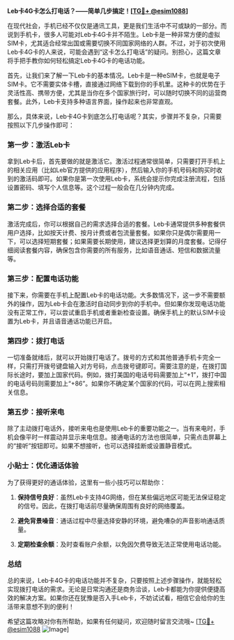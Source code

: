 **Leb卡4G卡怎么打电话？——简单几步搞定！[[TG💪+ @esim1088](https://t.me/s/esim1088)]**

在现代社会，手机已经不仅仅是通讯工具，更是我们生活中不可或缺的一部分。而说到手机卡，很多人可能对Leb卡4G卡并不陌生。Leb卡是一种非常方便的虚拟SIM卡，尤其适合经常出国或需要切换不同国家网络的人群。不过，对于初次使用Leb卡4G卡的人来说，可能会遇到“这卡怎么打电话”的疑问。别担心，这篇文章将手把手教你如何轻松搞定Leb卡4G卡的电话功能。

首先，让我们来了解一下Leb卡的基本情况。Leb卡是一种eSIM卡，也就是电子SIM卡。它不需要实体卡槽，直接通过网络下载到你的手机里。这种卡的优势在于灵活性高、携带方便，尤其是当你在多个国家旅行时，可以随时切换不同的运营商套餐。此外，Leb卡支持多种语言界面，操作起来也非常直观。

那么，具体来说，Leb卡4G卡到底怎么打电话呢？其实，步骤并不复杂，只需要按照以下几步操作即可：

### 第一步：激活Leb卡

拿到Leb卡后，首先要做的就是激活它。激活过程通常很简单，只需要打开手机上的相关应用（比如Leb官方提供的应用程序），然后输入你的手机号码和购买时收到的激活码即可。如果你是第一次使用Leb卡，系统会提示你完成注册流程，包括设置密码、填写个人信息等。这个过程一般会在几分钟内完成。

### 第二步：选择合适的套餐

激活完成后，你可以根据自己的需求选择合适的套餐。Leb卡通常提供多种套餐供用户选择，比如按天计费、按月计费或者包流量套餐。如果你只是偶尔需要用一下，可以选择短期套餐；如果需要长期使用，建议选择更划算的月度套餐。记得仔细阅读套餐内容，确保包含你需要的所有服务，比如语音通话、短信和数据流量等。

### 第三步：配置电话功能

接下来，你需要在手机上配置Leb卡的电话功能。大多数情况下，这一步不需要额外的操作，因为Leb卡会在激活时自动同步到你的手机中。但如果你发现电话功能没有正常工作，可以尝试重启手机或者重新检查设置。确保手机上的默认SIM卡设置为Leb卡，并且语音通话功能已开启。

### 第四步：拨打电话

一切准备就绪后，就可以开始拨打电话了。拨号的方式和其他普通手机卡完全一样，只需打开拨号键盘输入对方号码，点击拨号键即可。需要注意的是，在拨打国际长途时，要加上国家代码。例如，拨打美国的电话号码需要加上“+1”，拨打中国的电话号码则需要加上“+86”。如果你不确定某个国家的代码，可以在网上搜索相关信息。

### 第五步：接听来电

除了主动拨打电话外，接听来电也是使用Leb卡的重要功能之一。当有来电时，手机会像平时一样震动并显示来电信息。接通电话的方法也很简单，只需点击屏幕上的“接听”按钮即可。如果不想接听，也可以选择挂断或设置静音模式。

### 小贴士：优化通话体验

为了获得更好的通话体验，这里有一些小技巧可以帮助你：

1. **保持信号良好**：虽然Leb卡支持4G网络，但在某些偏远地区可能无法保证稳定的信号。因此，在拨打电话前尽量确保周围有良好的网络覆盖。
   
2. **避免背景噪音**：通话过程中尽量选择安静的环境，避免嘈杂的声音影响通话质量。

3. **定期检查余额**：及时查看账户余额，以免因欠费导致无法正常使用电话功能。

### 总结

总的来说，Leb卡4G卡的电话功能并不复杂，只要按照上述步骤操作，就能轻松实现拨打电话的需求。无论是日常沟通还是商务洽谈，Leb卡都能为你提供便捷高效的解决方案。如果你还在犹豫是否入手Leb卡，不妨试试看，相信它会给你的生活带来意想不到的便利！

希望这篇攻略对你有所帮助，如果有任何疑问，欢迎随时留言交流哦~ [[TG💪+ @esim1088](https://t.me/s/esim1088) ![Image](https://i.postimg.cc/4NQfJmqS/Snipaste-2025-05-13-00-14-12.png)]